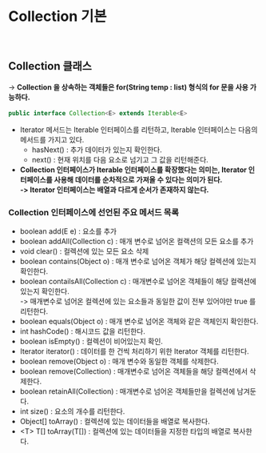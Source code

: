 # Collection 기본

<figure><img src="../../../../../.gitbook/assets/스크린샷 2024-08-15 13.15.52.png" alt=""><figcaption></figcaption></figure>

## Collection 클래스

\-> **Collection 을 상속하는 객체들은 for(String temp : list) 형식의 for 문을 사용 가능하다.**

```java
public interface Collection<E> extends Iterable<E>
```

* Iterator 메서드는 Iterable 인터페이스를 리턴하고, Iterable 인터페이스는 다음의 메서드를 가지고 있다.
  * hasNext() : 추가 데이터가 있는지 확인한다.
  * next() : 현재 위치를 다음 요소로 넘기고 그 값을 리턴해준다.
* **Collection 인터페이스가 Iterable 인터페이스를 확장했다는 의미는, Iterator 인터페이스를 사용해 데이터를 순차적으로 가져올 수 있다는 의미가 된다.**\
  **-> Iterator 인터페이스는 배열과 다르게 순서가 존재하지 않는다.**

### Collection 인터페이스에 선언된 주요 메서드 목록

* boolean add(E e) : 요소를 추가
* boolean addAll(Collection c) : 매개 변수로 넘어온 컬랙션의 모든 요소를 추가
* void clear() : 컬렉션에 있는 모든 요소 삭제
* boolean contains(Object o) : 매개 변수로 넘어온 객체가 해당 컬렉션에 있는지 확인한다.
* boolean contailsAll(Collection c) : 매개변수로 넘어온 객체들이 해당 컬랙션에 있는지 확인한다.\
  \-> 매개변수로 넘어온 컬렉션에 있는 요소들과 동일한 값이 전부 있어야만 true 를 리턴한다.
* boolean equals(Object o) : 매개 변수로 넘어온 객체와 같은 객체인지 확인한다.
* int hashCode() : 해시코드 값을 리턴한다.
* boolean isEmpty() : 컬렉션이 비어있는지 확인.
* Iterator iterator() : 데이터를 한 건씩 처리하기 위한 Iterator 객체를 리턴한다.
* boolean remove(Object o) : 매개 변수와 동일한 객체를 삭제한다.
* boolean remove(Collection) : 매개변수로 넘어온 객체들을 해당 컬렉션에서 삭제한다.
* boolean retainAll(Collection) : 매개변수로 넘어온 객체들만을 컬렉션에 남겨둔다.
* int size() : 요소의 개수를 리턴한다.
* Object\[] toArray() : 컬렉션에 있는 데이터들을 배열로 복사한다.
* \<T> T\[] toArray(T\[]) : 컬렉션에 있는 데이터들을 지정한 타입의 배열로 복사한다.
